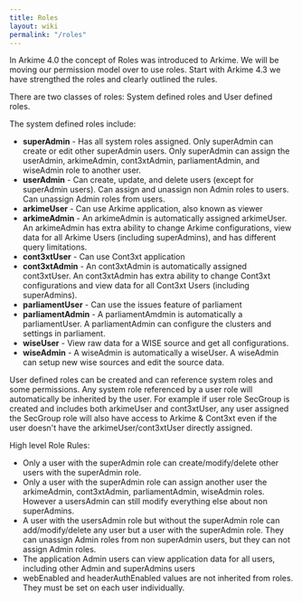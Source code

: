 ```yaml
---
title: Roles
layout: wiki
permalink: "/roles"
---
```



<div class="full-height-and-width-container with-footer pt-3 pr-5 pl-5 pb-3" markdown="1">

In Arkime 4.0 the concept of Roles was introduced to Arkime.
We will be moving our permission model over to use roles.
Start with Arkime 4.3 we have strengthed the roles and clearly outlined the rules.

There are two classes of roles: System defined roles and User defined roles.

The system defined roles include:

* <strong>superAdmin</strong> - Has all system roles assigned. Only superAdmin can create or edit other superAdmin users. Only superAdmin can assign the userAdmin, arkimeAdmin, cont3xtAdmin, parliamentAdmin, and wiseAdmin role to another user.
* <strong>userAdmin</strong> - Can create, update, and delete users (except for superAdmin users). Can assign and unassign non Admin roles to users. Can unassign Admin roles from users.
* <strong>arkimeUser</strong> - Can use Arkime application, also known as viewer
* <strong>arkimeAdmin</strong> - An arkimeAdmin is automatically assigned arkimeUser. An arkimeAdmin has extra ability to change Arkime configurations, view data for all Arkime Users (including superAdmins), and has different query limitations.
* <strong>cont3xtUser</strong> - Can use Cont3xt application
* <strong>cont3xtAdmin</strong> - An cont3xtAdmin is automatically assigned cont3xtUser. An cont3xtAdmin has extra ability to change Cont3xt configurations and view data for all Cont3xt Users (including superAdmins).
* <strong>parliamentUser</strong> - Can use the issues feature of parliament
* <strong>parliamentAdmin</strong> - A parliamentAmdmin is automatically a parliamentUser. A parliamentAdmin can configure the clusters and settings in parliament.
* <strong>wiseUser</strong> - View raw data for a WISE source and get all configurations.
* <strong>wiseAdmin</strong> - A wiseAdmin is automatically a wiseUser. A wiseAdmin can setup new wise sources and edit the source data.


User defined roles can be created and can reference system roles and some permissions.
Any system role referenced by a user role will automatically be inherited by the user.
For example if user role SecGroup is created and includes both arkimeUser and cont3xtUser,
any user assigned the SecGroup role will also have access to Arkime & Cont3xt even if the user
doesn't have the arkimeUser/cont3xtUser directly assigned.


High level Role Rules:
* Only a user with the superAdmin role can create/modify/delete other users with the superAdmin role.
* Only a user with the superAdmin role can assign another user the arkimeAdmin, cont3xtAdmin, parliamentAdmin, wiseAdmin roles. However a usersAdmin can still modify everything else about non superAdmins.
* A user with the usersAdmin role but without the superAdmin role can add/modify/delete any user but a user with the superAdmin role. They can unassign Admin roles from non superAdmin users, but they can not assign Admin roles.
* The application Admin users can view application data for all users, including other Admin and superAdmins users
* webEnabled and headerAuthEnabled values are not inherited from roles. They must be set on each user individually.


</div>
